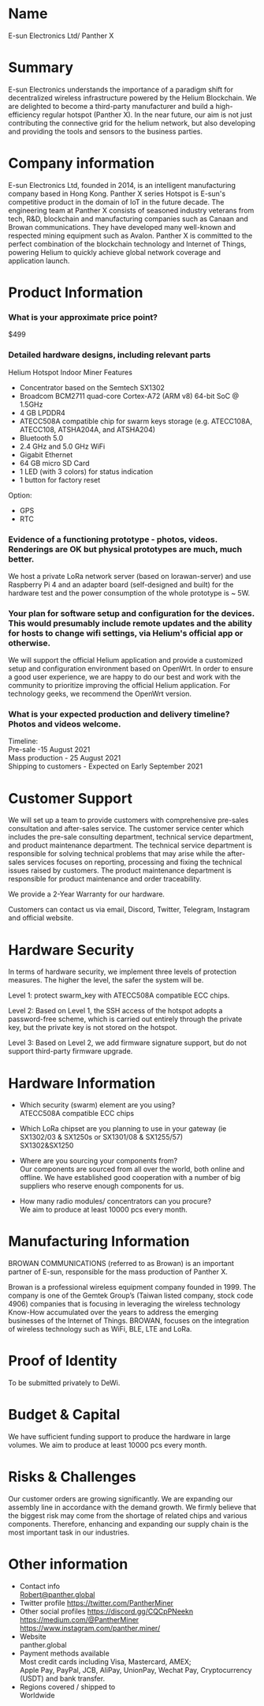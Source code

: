 # Name
E-sun Electronics Ltd/ Panther X

# Summary
E-sun Electronics understands the importance of a paradigm shift for decentralized wireless infrastructure powered by the Helium Blockchain. We are delighted to become a third-party manufacturer and build a high-efficiency regular hotspot (Panther X). In the near future, our aim is not just contributing the connective grid for the helium network, but also developing and providing the tools and sensors to the business parties.
 

# Company information
E-sun Electronics Ltd, founded in 2014, is an intelligent manufacturing company based in Hong Kong. Panther X series Hotspot is E-sun's competitive product in the domain of IoT in the future decade. The engineering team at Panther X consists of seasoned industry veterans from tech, R&D, blockchain and manufacturing companies such as Canaan and Browan communications. They have developed many well-known and respected mining equipment such as Avalon. Panther X is committed to the perfect combination of the blockchain technology and Internet of Things, powering Helium to quickly achieve global network coverage and application launch.

# Product Information
###   What is your approximate price point?<br>
$499

###   Detailed hardware designs, including relevant parts<br>
Helium Hotspot Indoor Miner Features<br>
* Concentrator based on the Semtech SX1302<br>
*	Broadcom BCM2711 quad-core Cortex-A72 (ARM v8) 64-bit SoC @ 1.5GHz<br>
*	4 GB LPDDR4<br>
*	ATECC508A compatible chip for swarm keys storage (e.g. ATECC108A, ATECC108, ATSHA204A, and ATSHA204)<br>
*	Bluetooth 5.0<br>
*	2.4 GHz and 5.0 GHz WiFi<br>
*	Gigabit Ethernet<br>
*	64 GB micro SD Card<br>
*	1 LED (with 3 colors) for status indication<br>
*	1 button for factory reset<br>
 
Option:
*	GPS
*	RTC

###  Evidence of a functioning prototype - photos, videos. Renderings are OK but physical prototypes are much, much better.
We host a private LoRa network server (based on lorawan-server) and use Raspberry Pi 4 and an adapter board (self-designed and built) for the hardware test and the power consumption of the whole prototype is ~ 5W.
 
 
 

###  Your plan for software setup and configuration for the devices. This would presumably include remote updates and the ability for hosts to change wifi settings, via Helium's official app or otherwise.
We will support the official Helium application and provide a customized setup and configuration environment based on OpenWrt. In order to ensure a good user experience, we are happy to do our best and work with the community to prioritize improving the official Helium application. For technology geeks, we recommend the OpenWrt version.

###  What is your expected production and delivery timeline? Photos and videos welcome.<br>
Timeline:<br>
Pre-sale -15 August 2021<br>
Mass production - 25 August 2021<br>
Shipping to customers - Expected on Early September 2021<br>

# Customer Support
We will set up a team to provide customers with comprehensive pre-sales consultation and after-sales service. The customer service center which includes the pre-sale consulting department, technical service department, and product maintenance department. The technical service department is responsible for solving technical problems that may arise while the after-sales services focuses on reporting, processing and fixing the technical issues raised by customers. The product maintenance department is responsible for product maintenance and order traceability.

We provide a 2-Year Warranty for our hardware.<br>

Customers can contact us via email, Discord, Twitter, Telegram, Instagram and official website.<br>

# Hardware Security
In terms of hardware security, we implement three levels of protection measures. The higher the level, the safer the system will be.<br>

Level 1: protect swarm_key with ATECC508A compatible ECC chips.<br>

Level 2: Based on Level 1, the SSH access of the hotspot adopts a password-free scheme, which is carried out entirely through the private key, but the private key is not stored on the hotspot.<br>

Level 3: Based on Level 2, we add firmware signature support, but do not support third-party firmware upgrade.<br>

# Hardware Information
*	Which security (swarm) element are you using?<br>
ATECC508A compatible ECC chips<br>

* Which LoRa chipset are you planning to use in your gateway (ie SX1302/03 & SX1250s or SX1301/08 & SX1255/57)<br>
SX1302&SX1250<br>

*	Where are you sourcing your components from?<br>
Our components are sourced from all over the world, both online and offline. We have established good cooperation with a number of big suppliers who reserve enough components for us. 

*	How many radio modules/ concentrators can you procure?<br>
We aim to produce at least 10000 pcs every month.

# Manufacturing Information
BROWAN COMMUNICATIONS (referred to as Browan) is an important partner of E-sun, responsible for the mass production of Panther X.<br>

Browan is a professional wireless equipment company founded in 1999. The company is one of the Gemtek Group’s (Taiwan listed company, stock code 4906) companies that is focusing in leveraging the wireless technology Know-How accumulated over the years to address the emerging businesses of the Internet of Things. BROWAN, focuses on the integration of wireless technology such as WiFi, BLE, LTE and LoRa.

# Proof of Identity
To be submitted privately to DeWi.

# Budget & Capital
We have sufficient funding support to produce the hardware in large volumes. We aim to produce at least 10000 pcs every month.

# Risks & Challenges
Our customer orders are growing significantly. We are expanding our assembly line in accordance with the demand growth. We firmly believe that the biggest risk may come from the shortage of related chips and various components. Therefore, enhancing and expanding our supply chain is the most important task in our industries.

# Other information
*	Contact info<br>
 Robert@panther.global<br>
*	Twitter profile 
https://twitter.com/PantherMiner<br>
*	Other social profiles 
https://discord.gg/CQCpPNeekn<br>
https://medium.com/@PantherMiner<br>
https://www.instagram.com/panther.miner/<br>
*	Website<br> 
panther.global
*	Payment methods available<br> 
Most credit cards including Visa, Mastercard, AMEX;<br>
Apple Pay, PayPal, JCB, AliPay, UnionPay, Wechat Pay, Cryptocurrency (USDT) and bank transfer.<br>
*	Regions covered / shipped to <br>
Worldwide
